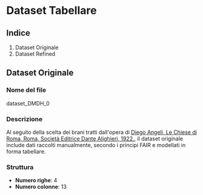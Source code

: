 # Dataset Tabellare 

## Indice 
1. Dataset Originale
2. Dataset Refined

## Dataset Originale 

### Nome del file 
dataset_DMDH_0

### Descrizione 
Al seguito della scelta dei brani tratti dall'opera di [Diego Angeli, Le Chiese di Roma, Roma, Società Editrice Dante Alighieri, 1922.](https://archive.org/details/lechiesediromagu00ange_0/page/n7/mode/2up), il dataset originale include dati raccolti manualmente, secondo i principi FAIR e modellati in forma tabellare. 

### Struttura
- **Numero righe**: 4
- **Numero colonne**: 13





